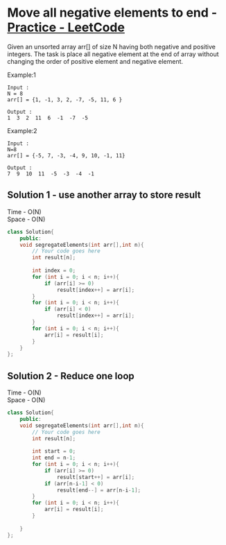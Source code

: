 # Move all negative elements to end - [Practice - LeetCode](https://practice.geeksforgeeks.org/problems/move-all-negative-elements-to-end1813/1)

Given an unsorted array arr[] of size N having both negative and positive integers. The task is place all negative element at the end of array without changing the order of positive element and negative element.

Example:1
```
Input : 
N = 8
arr[] = {1, -1, 3, 2, -7, -5, 11, 6 }

Output : 
1  3  2  11  6  -1  -7  -5
```
Example:2
```
Input : 
N=8
arr[] = {-5, 7, -3, -4, 9, 10, -1, 11}

Output :
7  9  10  11  -5  -3  -4  -1
```

## Solution 1 - use another array to store result 

Time - O(N)<br>
Space - O(N)

```cpp
class Solution{
    public:
    void segregateElements(int arr[],int n){
        // Your code goes here
        int result[n];
        
        int index = 0;
        for (int i = 0; i < n; i++){
            if (arr[i] >= 0) 
                result[index++] = arr[i];
        }
        for (int i = 0; i < n; i++){
            if (arr[i] < 0) 
                result[index++] = arr[i];
        }
        for (int i = 0; i < n; i++){
            arr[i] = result[i];
        }
    }
};
```

## Solution 2 - Reduce one loop

Time - O(N)<br>
Space - O(N)

```cpp
class Solution{
    public:
    void segregateElements(int arr[],int n){
        // Your code goes here
        int result[n];
        
        int start = 0;
        int end = n-1;
        for (int i = 0; i < n; i++){
            if (arr[i] >= 0) 
                result[start++] = arr[i];
            if (arr[n-i-1] < 0) 
                result[end--] = arr[n-i-1];
        }
        for (int i = 0; i < n; i++){
            arr[i] = result[i];
        }
        
    }
};
```